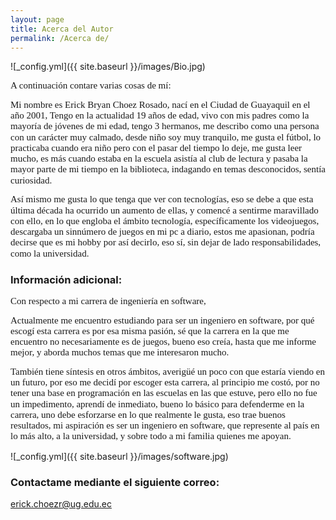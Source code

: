 ```yaml
---
layout: page
title: Acerca del Autor
permalink: /Acerca de/
---
```

![_config.yml]({{ site.baseurl }}/images/Bio.jpg)

<p style='margin-top:0cm;margin-right:0cm;margin-bottom:10.0pt;margin-left:0cm;line-height:115%;font-size:15px;font-family:"Calibri","sans-serif";'>A continuaci&oacute;n contare varias cosas de m&iacute;:</p>
<p style='margin-top:0cm;margin-right:0cm;margin-bottom:10.0pt;margin-left:0cm;line-height:115%;font-size:15px;font-family:"Calibri","sans-serif";'>Mi nombre es Erick Bryan Choez Rosado, nac&iacute; en el Ciudad de Guayaquil en el a&ntilde;o 2001, Tengo en la actualidad 19 a&ntilde;os de edad, vivo con mis padres como la mayor&iacute;a de j&oacute;venes de mi edad, tengo 3 hermanos, me describo como una persona con un car&aacute;cter muy calmado, desde ni&ntilde;o soy muy tranquilo, me gusta el f&uacute;tbol, lo practicaba cuando era ni&ntilde;o pero con el pasar del tiempo lo deje, me gusta leer mucho, es m&aacute;s cuando estaba en la escuela asist&iacute;a al club de lectura y pasaba la mayor parte de mi tiempo en la biblioteca, indagando en temas desconocidos, sent&iacute;a curiosidad.</p>
<p style='margin-top:0cm;margin-right:0cm;margin-bottom:10.0pt;margin-left:0cm;line-height:115%;font-size:15px;font-family:"Calibri","sans-serif";'>As&iacute; mismo me gusta lo que tenga que ver con tecnolog&iacute;as, eso se debe a que esta &uacute;ltima d&eacute;cada ha ocurrido un aumento de ellas, y comenc&eacute; a sentirme maravillado con ello, en lo que engloba el &aacute;mbito tecnolog&iacute;a, espec&iacute;ficamente los videojuegos, descargaba un sinn&uacute;mero de juegos en mi pc a diario, estos me apasionan, podr&iacute;a decirse que es mi hobby por as&iacute; decirlo, eso s&iacute;, sin dejar de lado responsabilidades, como la universidad.</p>

### Información adicional:
<p style='margin-top:0cm;margin-right:0cm;margin-bottom:10.0pt;margin-left:0cm;line-height:115%;font-size:15px;font-family:"Calibri","sans-serif";'>Con respecto a mi carrera de ingenier&iacute;a en software,</p>
<p style='margin-top:0cm;margin-right:0cm;margin-bottom:10.0pt;margin-left:0cm;line-height:115%;font-size:15px;font-family:"Calibri","sans-serif";'>Actualmente me encuentro estudiando para ser un ingeniero en software, por qu&eacute; escog&iacute; esta carrera es por esa misma pasi&oacute;n, s&eacute; que la carrera en la que me encuentro no necesariamente es de juegos, bueno eso cre&iacute;a, hasta que me informe mejor, y aborda muchos temas que me interesaron mucho.</p>
<p style='margin-top:0cm;margin-right:0cm;margin-bottom:10.0pt;margin-left:0cm;line-height:115%;font-size:15px;font-family:"Calibri","sans-serif";'>Tambi&eacute;n tiene s&iacute;ntesis en otros &aacute;mbitos, averig&uuml;&eacute; un poco con que estar&iacute;a viendo en un futuro, por eso me decid&iacute; por escoger esta carrera, al principio me cost&oacute;, por no tener una base en programaci&oacute;n en las escuelas en las que estuve, pero ello no fue un impedimento, aprend&iacute; de inmediato, bueno lo b&aacute;sico para defenderme en la carrera, uno debe esforzarse en lo que realmente le gusta, eso trae buenos resultados, mi aspiraci&oacute;n es ser un ingeniero en software, que represente al pa&iacute;s en lo m&aacute;s alto, a la universidad, y sobre todo a mi familia quienes me apoyan.</p>

![_config.yml]({{ site.baseurl }}/images/software.jpg)

### Contactame mediante el siguiente correo:

[erick.choezr@ug.edu.ec](mailto:email@domain.edu.ec)
